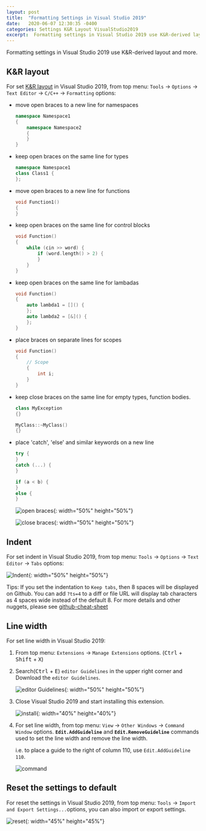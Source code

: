 ```yaml
---
layout: post
title:  "Formatting Settings in Visual Studio 2019"
date:   2020-06-07 12:30:35 -0400
categories: Settings K&R Layout VisualStudio2019
excerpt:  Formatting settings in Visual Studio 2019 use K&R-derived layout and more...... 
---
```


Formatting settings in Visual Studio 2019 use K&R-derived layout and more.

## K&R layout

For set [K&R layout](https://isocpp.github.io/CppCoreGuidelines/CppCoreGuidelines#nl17-use-kr-derived-layout) in Visual Studio 2019, from top menu: `Tools` -> `Options` -> `Text Editor` -> `C/C++` -> `Formatting` options:

- move open braces to a new line for namespaces

    ```c++
    namespace Namespace1
    {
        namespace Namespace2
        {
        }
    }
    ```

- keep open braces on the same line for types

    ```c++
    namespace Namespace1
    class Class1 {
    };
    ```

- move open braces to a new line for functions

    ```c++
    void Function1()
    {
    }
    ```

- keep open braces on the same line for control blocks

    ```c++
    void Function()
    {
        while (cin >> word) {
            if (word.length() > 2) {
            }
        }
    }
    ```

- keep open braces on the same line for lambadas

    ```c++
    void Function()
    {
        auto lambda1 = []() {
        };
        auto lambda2 = [&]() {
        };
    }
    ```

- place braces on separate lines for scopes

    ```c++
    void Function()
    {
        // Scope
        {
            int i;
        }
    }
    ```

- keep close braces on the same line for empty types, function bodies.

    ```c++
    class MyException
    {}

    MyClass::~MyClass()
    {}
    ```

- place 'catch', 'else' and similar keywords on a new line

    ```c++
    try {
    }
    catch (...) {
    }

    if (a < b) {
    }
    else {
    }
    ```

    ![open braces](https://github.com/cmcmone/cmcmone.github.com/blob/master/imgs/202006/openbraces.png?raw=true){: width="50%" height="50%"}

    ![close braces](https://github.com/cmcmone/cmcmone.github.com/blob/master/imgs/202006/closebraces.png?raw=true){: width="50%" height="50%"}

## Indent

For set indent in Visual Studio 2019, from top menu: `Tools` -> `Options` -> `Text Editor` -> `Tabs` options:

![Indent](https://github.com/cmcmone/cmcmone.github.com/blob/master/imgs/202006/indenting.png?raw=true){: width="50%" height="50%"}

Tips: If you set the indentation to `Keep tabs`, then 8 spaces will be displayed on Github. You can add `?ts=4` to a diff or file URL will display tab characters as 4 spaces wide instead of the default 8. For more details and other nuggets, please see [github-cheat-sheet](https://github.com/tiimgreen/github-cheat-sheet#adjust-tab-space)

## Line width

For set line width in Visual Studio 2019:

1. From top menu: `Extensions` -> `Manage Extensions` options. (<kbd>Ctrl</kbd> + <kbd>Shift</kbd> + <kbd>X</kbd>)

2. Search(<kbd>Ctrl</kbd> + <kbd>E</kbd>) `editor Guidelines` in the upper right corner and Download the `editor Guidelines`.

    ![editor Guidelines](https://github.com/cmcmone/cmcmone.github.com/blob/master/imgs/202006/guidelines.png?raw=true){: width="50%" height="50%"}

3. Close Visual Studio 2019 and start installing this extension.

    ![install](https://github.com/cmcmone/cmcmone.github.com/blob/master/imgs/202006/install.png?raw=true){: width="40%" height="40%"}

4. For set line width, from top menu: `View` -> `Other Windows` -> `Command Window` options. **`Edit.AddGuideline`** and **`Edit.RemoveGuideline`** commands used to set the line width and remove the line width.

    i.e. to place a guide to the right of column 110, use `Edit.AddGuideline 110`.

    ![command](https://github.com/cmcmone/cmcmone.github.com/blob/master/imgs/202006/command.png?raw=true)

## Reset the settings to default

For reset the settings in Visual Studio 2019, from top menu: `Tools` -> `Import and Export Settings...`options, you can also import or export settings.

![reset](https://github.com/cmcmone/cmcmone.github.com/blob/master/imgs/202006/reset.png?raw=true){: width="45%" height="45%"}
